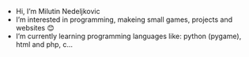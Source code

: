 - Hi, I’m Milutin Nedeljkovic
- I’m interested in programming, makeing small games, projects and websites 😊
- I’m currently learning programming languages like: python (pygame), html and php, c...
